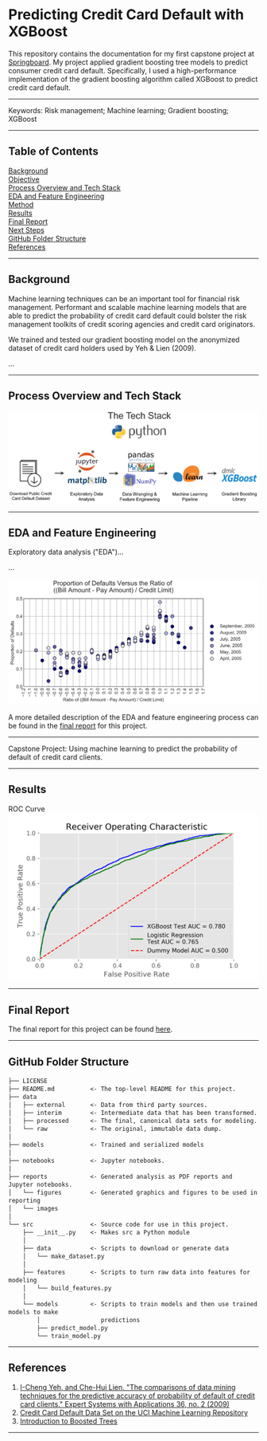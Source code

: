 Predicting Credit Card Default with XGBoost
==============================


This repository contains the documentation for my first capstone project at [Springboard](https://www.springboard.com/workshops/data-science-career-track).  My project applied gradient boosting tree models to predict consumer credit card default.   Specifically, I used a high-performance implementation of the gradient boosting algorithm called XGBoost to predict credit card default.  

------------

Keywords:  Risk management; Machine learning; Gradient boosting; XGBoost

------------


## Table of Contents

[Background](#background)  
[Objective](#objective)  
[Process Overview and Tech Stack](#process-overview-and-tech-stack)   
[EDA and Feature Engineering](#eda-and-feature-engineering)  
[Method](#method)   
[Results](#results)   
[Final Report](#final-report)   
[Next Steps](#next-steps)   
[GitHub Folder Structure](#github-folder-structure)  
[References](#references)  


------------

## Background

Machine learning techniques can be an important tool for financial risk management.  Performant and scalable machine learning models that are able to predict the probability of credit card default could bolster the risk management toolkits of credit scoring agencies and credit card originators.  




We trained and tested our gradient boosting model on the anonymized dataset of credit card holders used by Yeh & Lien (2009).  

...


------------

## Process Overview and Tech Stack

![tech-stack](reports/images/tech-stack.png)

------------

## EDA and Feature Engineering



Exploratory data analysis ("EDA")...


...

![eda-fig](reports/figures/EDA_Defaults_by_ratio_bapacl.png)


A more detailed description of the EDA and feature engineering process can be found in the [final report](#final-report) for this project.


------------


Capstone Project: Using machine learning to predict the probability of default of credit card clients.



------------

## Results

ROC Curve
![roc_curve](reports/figures/roc_curve.png)




------------

## Final Report

The final report for this project can be found [here](https://github.com/zkneupper/Default-Prediction-Capstone/blob/master/reports/Final-Report_Predicting-Credit-Card-Default-with-XGBoost.pdf).

------------

## GitHub Folder Structure

    ├── LICENSE
    ├── README.md          <- The top-level README for this project.
    ├── data
    │   ├── external       <- Data from third party sources.
    │   ├── interim        <- Intermediate data that has been transformed.    
    │   ├── processed      <- The final, canonical data sets for modeling.
    │   └── raw            <- The original, immutable data dump.
    │
    ├── models             <- Trained and serialized models
    │
    ├── notebooks          <- Jupyter notebooks.
    │
    ├── reports            <- Generated analysis as PDF reports and Jupyter notebooks.
    │   └── figures        <- Generated graphics and figures to be used in reporting
    │   └── images    
    │
    └── src                <- Source code for use in this project.
        ├── __init__.py    <- Makes src a Python module
        │
        ├── data           <- Scripts to download or generate data
        │   └── make_dataset.py
        │
        ├── features       <- Scripts to turn raw data into features for modeling
        │   └── build_features.py
        │
        └── models         <- Scripts to train models and then use trained models to make
            │                 predictions
            ├── predict_model.py
            └── train_model.py


------------

## References

1. [I-Cheng Yeh, and Che-Hui Lien. "The comparisons of data mining techniques for the predictive accuracy of probability of default of credit card clients." Expert Systems with Applications 36, no. 2 (2009)](https://pdfs.semanticscholar.org/1cac/ac4f0ea9fdff3cd88c151c94115a9fddcf33.pdf)
2. [Credit Card Default Data Set on the UCI Machine Learning Repository](https://archive.ics.uci.edu/ml/datasets/default%20of%20credit%20card%20clients)
3. [Introduction to Boosted Trees](http://xgboost.readthedocs.io/en/latest/model.html)



------------
